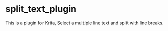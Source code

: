# split_text_plugin
This is a plugin for Krita, Select a multiple line text and split with line breaks. 
